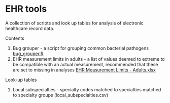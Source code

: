 # EHR tools
A collection of scripts and look up tables for analysis of electronic healthcare record data.

Contents  
1. Bug grouper - a script for grouping common bacterial pathogens [bug_grouper.R](bug_grouper.R)
2. EHR measurement limits in adults - a list of values deemed to extreme to be compatible with an actual measurement, recommended that these are set to missing in analyses [EHR Measurement Limits - Adults.xlsx](EHR%20Measurement%20Limits%20-%20Adults.xlsx)

Look-up tables
1. Local subspecialties - specialty codes matched to specialties matched to specialty groups (local_subspecialties.csv)
